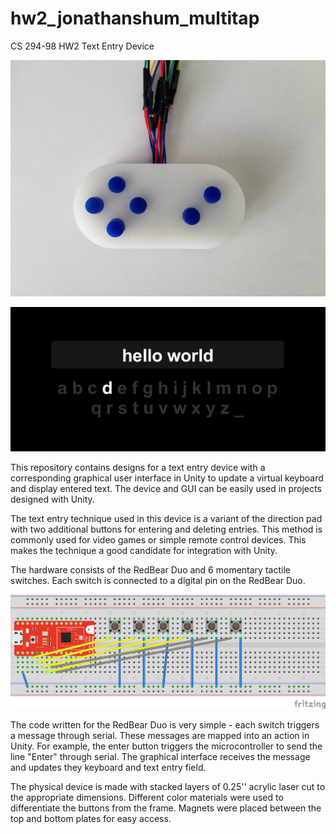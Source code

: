 # hw2_jonathanshum_multitap
CS 294-98 HW2 Text Entry Device

![alt tag](https://raw.githubusercontent.com/jonathanshum/hw2_jonathanshum_multitap/master/Media/TopDown.jpg)

![alt tag](https://raw.githubusercontent.com/jonathanshum/hw2_jonathanshum_multitap/master/Media/HelloWorld.PNG)

This repository contains designs for a text entry device with a corresponding graphical user interface in Unity to update a virtual keyboard and display entered text. The device and GUI can be easily used in projects designed with Unity.

The text entry technique used in this device is a variant of the direction pad with two additional buttons for entering and deleting entries. This method is commonly used for video games or simple remote control devices. This makes the technique a good candidate for integration with Unity.

The hardware consists of the RedBear Duo and 6 momentary tactile switches. Each switch is connected to a digital pin on the RedBear Duo.

![alt tag](https://raw.githubusercontent.com/jonathanshum/hw2_jonathanshum_multitap/master/Media/TextCircuit.png)

The code written for the RedBear Duo is very simple - each switch triggers a message through serial. These messages are mapped into an action in Unity. For example, the enter button triggers the microcontroller to send the line "Enter" through serial. The graphical interface receives the message and updates they keyboard and text entry field.

The physical device is made with stacked layers of 0.25'' acrylic laser cut to the appropriate dimensions. Different color materials were used to differentiate the buttons from the frame. Magnets were placed between the top and bottom plates for easy access.
